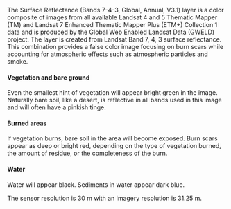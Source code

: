 The Surface Reflectance (Bands 7-4-3, Global, Annual, V3.1) layer is a color composite of images from all available Landsat 4 and 5 Thematic Mapper (TM) and Landsat 7 Enhanced Thematic Mapper Plus (ETM+) Collection 1 data and is produced by the Global Web Enabled Landsat Data (GWELD) project. The layer is created from Landsat Band 7, 4, 3 surface reflectance. This combination provides a false color image focusing on burn scars while accounting for atmospheric effects such as atmospheric particles and smoke.

#### Vegetation and bare ground
Even the smallest hint of vegetation will appear bright green in the image. Naturally bare soil, like a desert, is reflective in all bands used in this image and will often have a pinkish tinge.

#### Burned areas
If vegetation burns, bare soil in the area will become exposed. Burn scars appear as deep or bright red, depending on the type of vegetation burned, the amount of residue, or the completeness of the burn.

#### Water
Water will appear black. Sediments in water appear dark blue.

The sensor resolution is 30 m with an imagery resolution is 31.25 m.